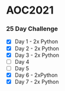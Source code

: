# AOC2021
### 25 Day Challenge
* [x] Day 1 - 2x Python
* [x] Day 2 - 2x Python
* [x] Day 3 - 2x Python
* [ ] Day 4
* [ ] Day 5
* [x] Day 6 - 2xPython
* [x] Day 7 - 2x Python
